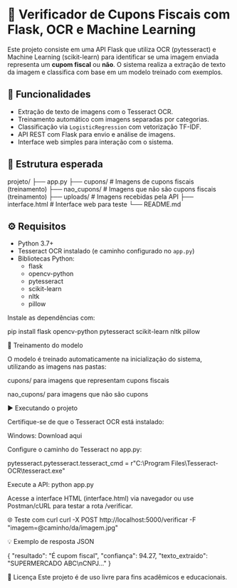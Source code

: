# 🧾 Verificador de Cupons Fiscais com Flask, OCR e Machine Learning

Este projeto consiste em uma API Flask que utiliza OCR (pytesseract) e Machine Learning (scikit-learn) para identificar se uma imagem enviada representa um **cupom fiscal** ou **não**. O sistema realiza a extração de texto da imagem e classifica com base em um modelo treinado com exemplos.

## 🚀 Funcionalidades

- Extração de texto de imagens com o Tesseract OCR.
- Treinamento automático com imagens separadas por categorias.
- Classificação via `LogisticRegression` com vetorização TF-IDF.
- API REST com Flask para envio e análise de imagens.
- Interface web simples para interação com o sistema.

## 📁 Estrutura esperada

projeto/
├── app.py
├── cupons/ # Imagens de cupons fiscais (treinamento)
├── nao_cupons/ # Imagens que não são cupons fiscais (treinamento)
├── uploads/ # Imagens recebidas pela API
├── interface.html # Interface web para teste
└── README.md

## ⚙️ Requisitos

- Python 3.7+
- Tesseract OCR instalado (e caminho configurado no `app.py`)
- Bibliotecas Python:
  - flask
  - opencv-python
  - pytesseract
  - scikit-learn
  - nltk
  - pillow

Instale as dependências com:

pip install flask opencv-python pytesseract scikit-learn nltk pillow

🧠 Treinamento do modelo

O modelo é treinado automaticamente na inicialização do sistema, utilizando as imagens nas pastas:

cupons/ para imagens que representam cupons fiscais

nao_cupons/ para imagens que não são cupons

▶️ Executando o projeto

Certifique-se de que o Tesseract OCR está instalado:

Windows: Download aqui

Configure o caminho do Tesseract no app.py:


pytesseract.pytesseract.tesseract_cmd = r"C:\Program Files\Tesseract-OCR\tesseract.exe"

Execute a API:
python app.py

Acesse a interface HTML (interface.html) via navegador ou use Postman/cURL para testar a rota /verificar.

🌐 Teste com curl
curl -X POST http://localhost:5000/verificar -F "imagem=@caminho/da/imagem.jpg"

💡 Exemplo de resposta JSON

{
  "resultado": "É cupom fiscal",
  "confiança": 94.27,
  "texto_extraido": "SUPERMERCADO ABC\nCNPJ..."
}

📃 Licença
Este projeto é de uso livre para fins acadêmicos e educacionais.
